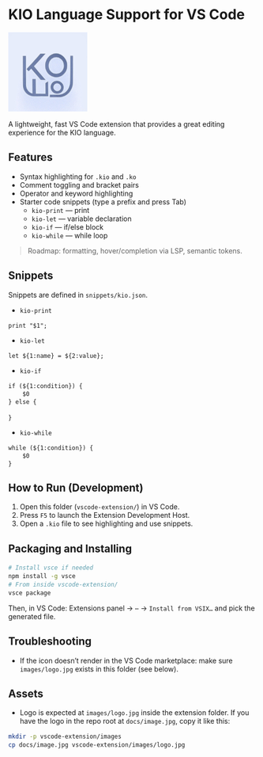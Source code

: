 # KIO Language Support for VS Code

<img src="images/logo.jpg" alt="KIO Logo" width="160" />

A lightweight, fast VS Code extension that provides a great editing experience for the KIO language.

## Features

- Syntax highlighting for `.kio` and `.ko`
- Comment toggling and bracket pairs
- Operator and keyword highlighting
- Starter code snippets (type a prefix and press Tab)
  - `kio-print` — print
  - `kio-let` — variable declaration
  - `kio-if` — if/else block
  - `kio-while` — while loop

> Roadmap: formatting, hover/completion via LSP, semantic tokens.

## Snippets

Snippets are defined in `snippets/kio.json`.

- `kio-print`
```kio
print "$1";
```

- `kio-let`
```kio
let ${1:name} = ${2:value};
```

- `kio-if`
```kio
if (${1:condition}) {
    $0
} else {
    
}
```

- `kio-while`
```kio
while (${1:condition}) {
    $0
}
```

## How to Run (Development)

1. Open this folder (`vscode-extension/`) in VS Code.
2. Press `F5` to launch the Extension Development Host.
3. Open a `.kio` file to see highlighting and use snippets.

## Packaging and Installing

```bash
# Install vsce if needed
npm install -g vsce
# From inside vscode-extension/
vsce package
```

Then, in VS Code: Extensions panel → `⋯` → `Install from VSIX…` and pick the generated file.

## Troubleshooting

- If the icon doesn’t render in the VS Code marketplace: make sure `images/logo.jpg` exists in this folder (see below).

## Assets

- Logo is expected at `images/logo.jpg` inside the extension folder. If you have the logo in the repo root at `docs/image.jpg`, copy it like this:

```bash
mkdir -p vscode-extension/images
cp docs/image.jpg vscode-extension/images/logo.jpg
```
